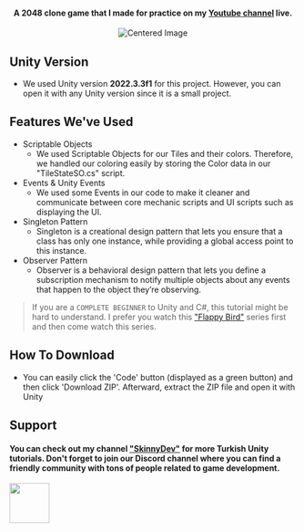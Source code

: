<h4 align="center">A 2048 clone game that I made for practice on my <a href="https://www.youtube.com/@skinnydev" target="_blank">Youtube channel</a> live.</h4>

<div align="center">
  <img src="https://miro.medium.com/v2/resize:fit:736/0*fqcYEYxuD3kS13mP.gif" alt="Centered Image">
</div>

## Unity Version
* We used Unity version <b>2022.3.3f1</b> for this project. However, you can open it with any Unity version since it is a small project.

## Features We've Used

* Scriptable Objects
  - We used Scriptable Objects for our Tiles and their colors. Therefore, we handled our coloring easily by storing the Color data in our "TileStateSO.cs" script.
* Events & Unity Events
  - We used some Events in our code to make it cleaner and communicate between core mechanic scripts and UI scripts such as displaying the UI.
* Singleton Pattern
  - Singleton is a creational design pattern that lets you ensure that a class has only one instance, while providing a global access point to this instance.
* Observer Pattern
  - Observer is a behavioral design pattern that lets you define a subscription mechanism to notify multiple objects about any events that happen to the object they’re observing.

> If you are a `COMPLETE BEGINNER` to Unity and C#, this tutorial might be hard to understand. I prefer you watch this <a href="https://www.youtube.com/watch?v=R6oUq_Tr04g&list=PLWcP9q-zO2JqoH-_O8v4huhQYjA0oYIPa">"Flappy Bird"</a> series first and then come watch this series.

## How To Download

* You can easily click the 'Code' button (displayed as a green button) and then click 'Download ZIP'. Afterward, extract the ZIP file and open it with Unity

## Support
<h4>You can check out my channel <a href="https://www.youtube.com/@skinnydev" target="_blank">"SkinnyDev"</a>  for more Turkish Unity tutorials. Don't forget to join our Discord channel where you can find a friendly community with tons of people related to game development.</h4>

  <a href="https://discord.gg/skinnydev">
  	<img src="https://upload.wikimedia.org/wikipedia/tr/thumb/c/c7/Discord_logo_new.svg/1200px-Discord_logo_new.svg.png" width="70">
  </a>
